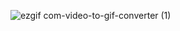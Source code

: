![ezgif com-video-to-gif-converter (1)](https://github.com/user-attachments/assets/d31beb20-758e-4b2e-92ee-e9152e96c7d3)

